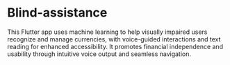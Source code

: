 # Blind-assistance
This Flutter app uses machine  learning to help visually impaired users recognize and manage currencies, with voice-guided interactions and text  reading for enhanced accessibility. It promotes financial independence and usability through intuitive voice output  and seamless navigation.
